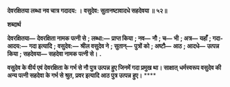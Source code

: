 **देवरक्षितया लब्धा नव चात्र गदादय: ।** **वसुदेव: सुतानष्टावादधे सहदेवया ॥ ५२॥** 

**शब्दार्थ** 

**देवरक्षितया—** **देवरक्षिता नामक पत्नी से** **; लब्धा:—** **प्राप्त किया** **; नव—** **नौ** **; च—** **भी** **; अत्र—** **यहाँ** **; गदा-आदय:—** **गदा इत्यादि** **;** **वसुदेव:—** **श्रील वसुदेव ने** **; सुतान्—** **पुत्रों को** **; अष्टौ—** **आठ** **; आदधे—** **उत्पन्न किया** **; सहदेवया—** **सहदेवा नामक पत्नी से।** **.** 

**वसुदेव के वीर्य एवं देवरक्षिता के गर्भ से नौ पुत्र उत्पन्न हुए जिनमें गदा प्रमुख था। साक्षात्** **धर्मस्वरूप वसुदेव की अन्य पत्नी सहदेवा के गर्भ से श्रुत, प्रवर इत्यादि आठ पुत्र उत्पन्न हुए।** **** 